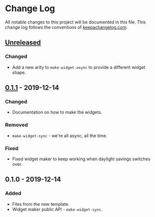 # Change Log
All notable changes to this project will be documented in this file. This change log follows the conventions of [keepachangelog.com](http://keepachangelog.com/).

## [Unreleased]
### Changed
- Add a new arity to `make-widget-async` to provide a different widget shape.

## [0.1.1] - 2019-12-14
### Changed
- Documentation on how to make the widgets.

### Removed
- `make-widget-sync` - we're all async, all the time.

### Fixed
- Fixed widget maker to keep working when daylight savings switches over.

## 0.1.0 - 2019-12-14
### Added
- Files from the new template.
- Widget maker public API - `make-widget-sync`.

[Unreleased]: https://github.com/your-name/fuel-clj/compare/0.1.1...HEAD
[0.1.1]: https://github.com/your-name/fuel-clj/compare/0.1.0...0.1.1
